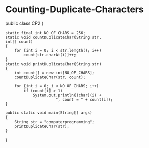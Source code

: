 # Counting-Duplicate-Characters
public class CP2 {

    static final int NO_OF_CHARS = 256;
    static void countDuplicateChar(String str,
    int[] count)
    {
        for (int i = 0; i < str.length(); i++)
            count[str.charAt(i)]++;
    }
    static void printDuplicateChar(String str)
    {
        int count[] = new int[NO_OF_CHARS];
        countDuplicateChar(str, count);
 
        for (int i = 0; i < NO_OF_CHARS; i++)
            if (count[i] > 1)
                System.out.println((char)(i) +
                          ", count = " + count[i]);
    }

    public static void main(String[] args)
    {
        String str = "computerprogramming";
        printDuplicateChar(str);
    }
}
